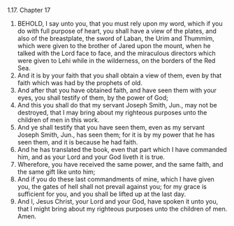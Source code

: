 1.17. Chapter 17
1. BEHOLD, I say unto you, that you must rely upon my word, which if you do with full purpose of heart, you shall have a view of the plates, and also of the breastplate, the sword of Laban, the Urim and Thummim, which were given to the brother of Jared upon the mount, when he talked with the Lord face to face, and the miraculous directors which were given to Lehi while in the wilderness, on the borders of the Red Sea.
2. And it is by your faith that you shall obtain a view of them, even by that faith which was had by the prophets of old.
3. And after that you have obtained faith, and have seen them with your eyes, you shall testify of them, by the power of God;
4. And this you shall do that my servant Joseph Smith, Jun., may not be destroyed, that I may bring about my righteous purposes unto the children of men in this work.
5. And ye shall testify that you have seen them, even as my servant Joseph Smith, Jun., has seen them; for it is by my power that he has seen them, and it is because he had faith.
6. And he has translated the book, even that part which I have commanded him, and as your Lord and your God liveth it is true.
7. Wherefore, you have received the same power, and the same faith, and the same gift like unto him;
8. And if you do these last commandments of mine, which I have given you, the gates of hell shall not prevail against you; for my grace is sufficient for you, and you shall be lifted up at the last day.
9. And I, Jesus Christ, your Lord and your God, have spoken it unto you, that I might bring about my righteous purposes unto the children of men. Amen.

